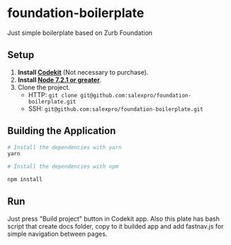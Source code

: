 # foundation-boilerplate
Just simple boilerplate based on Zurb Foundation

## Setup
1. **Install [Codekit](https://codekitapp.com/)** (Not necessary to purchase).
2. **Install [Node 7.2.1 or greater](https://nodejs.org)**.
3. Clone the project.
    - HTTP:     `git clone git@github.com:salexpro/foundation-boilerplate.git`
    - SSH:      `git@github.com:salexpro/foundation-boilerplate.git`

## Building the Application

```bash
# Install the dependencies with yarn
yarn

# Install the dependencies with npm

npm install
```

## Run
Just press "Build project" button in Codekit app.
Also this plate has bash script that create docs folder, copy to it builded app and add fastnav.js for simple navigation between pages.
